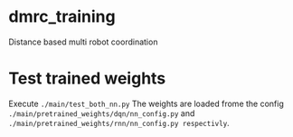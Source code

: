 # dmrc_training
Distance based multi robot coordination
# Test trained weights
Execute ``` ./main/test_both_nn.py ```
The weights are loaded frome the config ``./main/pretrained_weights/dqn/nn_config.py`` and ``./main/pretrained_weights/rnn/nn_config.py respectivly``.
